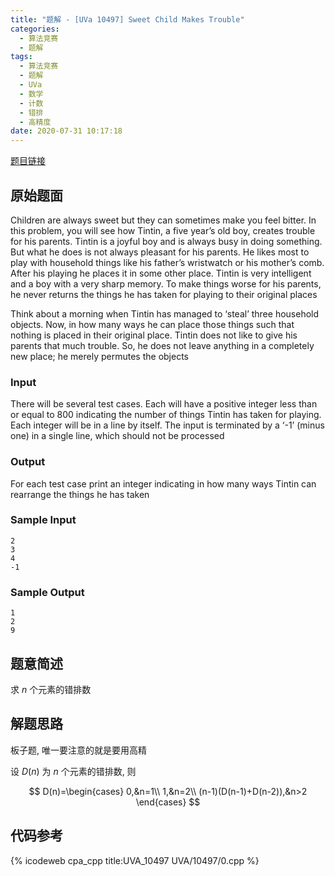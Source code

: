 ```yaml
---
title: "题解 - [UVa 10497] Sweet Child Makes Trouble"
categories:
  - 算法竞赛
  - 题解
tags:
  - 算法竞赛
  - 题解
  - UVa
  - 数学
  - 计数
  - 错排
  - 高精度
date: 2020-07-31 10:17:18
---
```


[题目链接](https://vjudge.net/problem/UVA-10497/origin)

<!-- more -->

## 原始题面

Children are always sweet but they can sometimes make you feel bitter. In this problem, you will see how Tintin, a five year’s old boy, creates trouble for his parents. Tintin is a joyful boy and is always busy in doing something. But what he does is not always pleasant for his parents. He likes most to play with household things like his father’s wristwatch or his mother’s comb. After his playing he places it in some other place. Tintin is very intelligent and a boy with a very sharp memory. To make things worse for his parents, he never returns the things he has taken for playing to their original places

Think about a morning when Tintin has managed to ‘steal’ three household objects. Now, in how many ways he can place those things such that nothing is placed in their original place. Tintin does not like to give his parents that much trouble. So, he does not leave anything in a completely new place; he merely permutes the objects

### Input

There will be several test cases. Each will have a positive integer less than or equal to 800 indicating the number of things Tintin has taken for playing. Each integer will be in a line by itself. The input is terminated by a ‘-1’ (minus one) in a single line, which should not be processed

### Output

For each test case print an integer indicating in how many ways Tintin can rearrange the things he has taken

### Sample Input

```input1
2
3
4
-1
```

### Sample Output

```output1
1
2
9
```

## 题意简述

求 $n$ 个元素的错排数

## 解题思路

板子题, 唯一要注意的就是要用高精

设 $D(n)$ 为 $n$ 个元素的错排数, 则

$$
D(n)=\begin{cases}
  0,&n=1\\
  1,&n=2\\
  (n-1)(D(n-1)+D(n-2)),&n>2
\end{cases}
$$

## 代码参考

{% icodeweb cpa_cpp title:UVA_10497 UVA/10497/0.cpp %}
